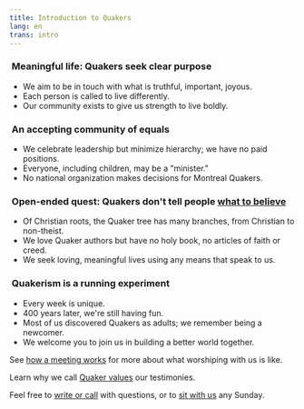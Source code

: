 ```yaml
---
title: Introduction to Quakers
lang: en
trans: intro
---
```

### <i class="fab fa-fly fa-fw fa-2x color-1-light-text down_a_bit"></i> &nbsp;Meaningful life: Quakers seek clear purpose
  * We aim to be in touch with what is truthful, important, joyous.
  * Each person is called to live differently.
  * Our community exists to give us strength to live boldly.

### <i class="fas fa-arrows-alt-h fa-fw fa-2x color-1-text down_a_bit"></i> &nbsp;An accepting community of equals
  * We celebrate leadership but minimize hierarchy; we have no paid positions.
  * Everyone, including children, may be a "minister."
  * No national organization makes decisions for Montreal Quakers.

### <i class="fas fa-road fa-fw fa-2x color-1-dark-text down_a_bit"></i> &nbsp;Open-ended quest: Quakers don't tell people [what to believe](/testimonies) 
  * Of Christian roots, the Quaker tree has many branches, from Christian to non-theist.
  * We love Quaker authors but have no holy book, no articles of faith or creed.
  * We seek loving, meaningful lives using any means that speak to us.

### <i class="fas fa-vial fa-fw fa-2x color-1-light-text down_a_bit"></i> &nbsp;Quakerism is a running experiment
  * Every week is unique.
  * 400 years later, we're still having fun.
  * Most of us discovered Quakers as adults; we remember being a newcomer.
  * We welcome you to join us in building a better world together.

See [how a meeting works](/about) for more about what worshiping with us is like.

Learn why we call [Quaker values](/testimonies) our testimonies.

Feel free to [write or call](/contact) with questions, or to [sit with us](/directions) any Sunday.
